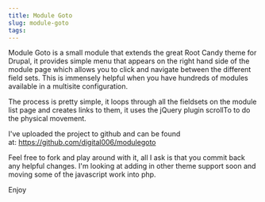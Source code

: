 ```yaml
---
title: Module Goto
slug: module-goto
tags:
---
```

<p>Module Goto is a small module that extends the great Root Candy theme for Drupal, it provides simple menu that appears on the right hand side of the module page which allows you to click and navigate between the different field sets. This is&nbsp;immensely helpful when you have hundreds of modules available in a multisite configuration.</p><p>The process is pretty simple, it loops through all the fieldsets on the module list page and creates links to them, it uses the jQuery plugin scrollTo to do the physical movement.</p><p>I've uploaded the project to github and can be found at:&nbsp;<a href="https://github.com/digital006/modulegoto">https://github.com/digital006/modulegoto</a></p><p>Feel free to fork and play around with it, all I ask is that you commit back any helpful changes. I'm looking at adding in other theme support soon and moving some of the javascript work into php.</p><p>Enjoy</p>
